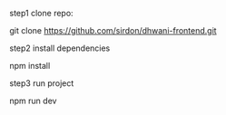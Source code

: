 step1 clone repo:

  git clone https://github.com/sirdon/dhwani-frontend.git
  
step2 install dependencies

  npm install
  
step3 run project

  npm run dev

